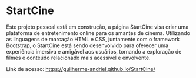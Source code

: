 <h1>StartCine</h1>

<p>
  Este projeto pessoal está em construção, a página StartCine visa criar uma plataforma de entretenimento online para os amantes de cinema. Utilizando as linguagens de marcação HTML e CSS, juntamente com o framework Bootstrap, o StartCine está sendo desenvolvido para oferecer uma experiência imersiva e amigável aos usuários, tornando a exploração de filmes e conteúdo relacionado mais acessível e envolvente.
</p>

Link de acesso: https://guilherme-andriel.github.io/StartCine/
